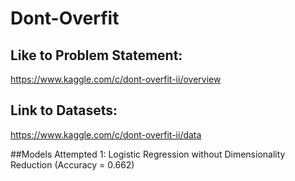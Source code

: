 # Dont-Overfit

## Like to Problem Statement:
https://www.kaggle.com/c/dont-overfit-ii/overview

## Link to Datasets:
https://www.kaggle.com/c/dont-overfit-ii/data

##Models Attempted
1: Logistic Regression without Dimensionality Reduction (Accuracy = 0.662)
